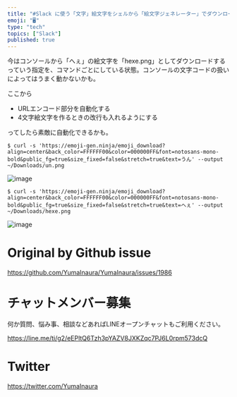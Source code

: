 ```yaml
---
title: "#Slack に使う「文字」絵文字をシェルから「絵文字ジェネレーター」でダウンロードしたい雛形"
emoji: "🖥"
type: "tech"
topics: ["Slack"]
published: true
---
```


今はコンソールから「へぇ」の絵文字を「hexe.png」としてダウンロードするっていう指定を、コマンドごとにしている状態。コンソールの文字コードの扱いによってはうまく動かないかも。

ここから

- URLエンコード部分を自動化する
- 4文字絵文字を作るときの改行も入れるようにする

ってしたら素敵に自動化できるかも。


 ```
$ curl -s 'https://emoji-gen.ninja/emoji_download?align=center&back_color=FFFFFF00&color=000000FF&font=notosans-mono-bold&public_fg=true&size_fixed=false&stretch=true&text=うん' --output ~/Downloads/un.png
```

![image](https://user-images.githubusercontent.com/13635059/58294903-7ab40600-7e07-11e9-841f-0f66e19e2584.png)


```
$ curl -s 'https://emoji-gen.ninja/emoji_download?align=center&back_color=FFFFFF00&color=000000FF&font=notosans-mono-bold&public_fg=true&size_fixed=false&stretch=true&text=へぇ' --output ~/Downloads/hexe.png
```

![image](https://user-images.githubusercontent.com/13635059/58294907-7d166000-7e07-11e9-9555-016a71eacd52.png)


# Original by Github issue

https://github.com/YumaInaura/YumaInaura/issues/1986








<!-- Update From Qiita API -->

# チャットメンバー募集


何か質問、悩み事、相談などあればLINEオープンチャットもご利用ください。

https://line.me/ti/g2/eEPltQ6Tzh3pYAZV8JXKZqc7PJ6L0rpm573dcQ





# Twitter


https://twitter.com/YumaInaura


<!-- Update From Qiita API -->


